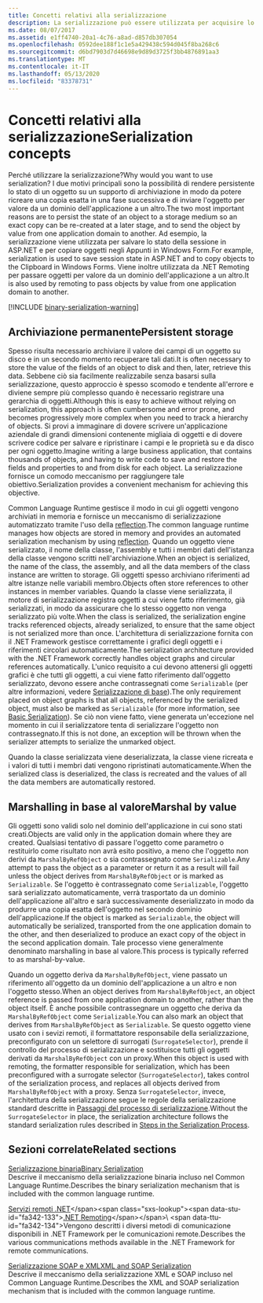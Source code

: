 ```yaml
---
title: Concetti relativi alla serializzazione
description: La serializzazione può essere utilizzata per acquisire lo stato di un oggetto in modo che sia possibile creare una copia o inviare un oggetto per valore da un dominio dell'applicazione a un altro.
ms.date: 08/07/2017
ms.assetid: e1ff4740-20a1-4c76-a8ad-d857db307054
ms.openlocfilehash: 0592dee188f1c1e5a429438c594d045f8ba268c6
ms.sourcegitcommit: d6bd7903d7d46698e9d89d3725f3bb4876891aa3
ms.translationtype: MT
ms.contentlocale: it-IT
ms.lasthandoff: 05/13/2020
ms.locfileid: "83378731"
---
```

# <a name="serialization-concepts"></a><span data-ttu-id="fa342-103">Concetti relativi alla serializzazione</span><span class="sxs-lookup"><span data-stu-id="fa342-103">Serialization concepts</span></span>
<span data-ttu-id="fa342-104">Perché utilizzare la serializzazione?</span><span class="sxs-lookup"><span data-stu-id="fa342-104">Why would you want to use serialization?</span></span> <span data-ttu-id="fa342-105">I due motivi principali sono la possibilità di rendere persistente lo stato di un oggetto su un supporto di archiviazione in modo da potere ricreare una copia esatta in una fase successiva e di inviare l'oggetto per valore da un dominio dell'applicazione a un altro.</span><span class="sxs-lookup"><span data-stu-id="fa342-105">The two most important reasons are to persist the state of an object to a storage medium so an exact copy can be re-created at a later stage, and to send the object by value from one application domain to another.</span></span> <span data-ttu-id="fa342-106">Ad esempio, la serializzazione viene utilizzata per salvare lo stato della sessione in ASP.NET e per copiare oggetti negli Appunti in Windows Form.</span><span class="sxs-lookup"><span data-stu-id="fa342-106">For example, serialization is used to save session state in ASP.NET and to copy objects to the Clipboard in Windows Forms.</span></span> <span data-ttu-id="fa342-107">Viene inoltre utilizzata da .NET Remoting per passare oggetti per valore da un dominio dell'applicazione a un altro.</span><span class="sxs-lookup"><span data-stu-id="fa342-107">It is also used by remoting to pass objects by value from one application domain to another.</span></span>

[!INCLUDE [binary-serialization-warning](../../../includes/binary-serialization-warning.md)]

## <a name="persistent-storage"></a><span data-ttu-id="fa342-108">Archiviazione permanente</span><span class="sxs-lookup"><span data-stu-id="fa342-108">Persistent storage</span></span>
<span data-ttu-id="fa342-109">Spesso risulta necessario archiviare il valore dei campi di un oggetto su disco e in un secondo momento recuperare tali dati.</span><span class="sxs-lookup"><span data-stu-id="fa342-109">It is often necessary to store the value of the fields of an object to disk and then, later, retrieve this data.</span></span> <span data-ttu-id="fa342-110">Sebbene ciò sia facilmente realizzabile senza basarsi sulla serializzazione, questo approccio è spesso scomodo e tendente all'errore e diviene sempre più complesso quando è necessario registrare una gerarchia di oggetti.</span><span class="sxs-lookup"><span data-stu-id="fa342-110">Although this is easy to achieve without relying on serialization, this approach is often cumbersome and error prone, and becomes progressively more complex when you need to track a hierarchy of objects.</span></span> <span data-ttu-id="fa342-111">Si provi a immaginare di dovere scrivere un'applicazione aziendale di grandi dimensioni contenente migliaia di oggetti e di dovere scrivere codice per salvare e ripristinare i campi e le proprietà su e da disco per ogni oggetto.</span><span class="sxs-lookup"><span data-stu-id="fa342-111">Imagine writing a large business application, that contains thousands of objects, and having to write code to save and restore the fields and properties to and from disk for each object.</span></span> <span data-ttu-id="fa342-112">La serializzazione fornisce un comodo meccanismo per raggiungere tale obiettivo.</span><span class="sxs-lookup"><span data-stu-id="fa342-112">Serialization provides a convenient mechanism for achieving this objective.</span></span>

<span data-ttu-id="fa342-113">Common Language Runtime gestisce il modo in cui gli oggetti vengono archiviati in memoria e fornisce un meccanismo di serializzazione automatizzato tramite l'uso della [reflection](../../../docs/framework/reflection-and-codedom/reflection.md).</span><span class="sxs-lookup"><span data-stu-id="fa342-113">The common language runtime manages how objects are stored in memory and provides an automated serialization mechanism by using [reflection](../../../docs/framework/reflection-and-codedom/reflection.md).</span></span> <span data-ttu-id="fa342-114">Quando un oggetto viene serializzato, il nome della classe, l'assembly e tutti i membri dati dell'istanza della classe vengono scritti nell'archiviazione.</span><span class="sxs-lookup"><span data-stu-id="fa342-114">When an object is serialized, the name of the class, the assembly, and all the data members of the class instance are written to storage.</span></span> <span data-ttu-id="fa342-115">Gli oggetti spesso archiviano riferimenti ad altre istanze nelle variabili membro.</span><span class="sxs-lookup"><span data-stu-id="fa342-115">Objects often store references to other instances in member variables.</span></span> <span data-ttu-id="fa342-116">Quando la classe viene serializzata, il motore di serializzazione registra oggetti a cui viene fatto riferimento, già serializzati, in modo da assicurare che lo stesso oggetto non venga serializzato più volte.</span><span class="sxs-lookup"><span data-stu-id="fa342-116">When the class is serialized, the serialization engine tracks referenced objects, already serialized, to ensure that the same object is not serialized more than once.</span></span> <span data-ttu-id="fa342-117">L'architettura di serializzazione fornita con il .NET Framework gestisce correttamente i grafici degli oggetti e i riferimenti circolari automaticamente.</span><span class="sxs-lookup"><span data-stu-id="fa342-117">The serialization architecture provided with the .NET Framework correctly handles object graphs and circular references automatically.</span></span> <span data-ttu-id="fa342-118">L'unico requisito a cui devono attenersi gli oggetti grafici è che tutti gli oggetti, a cui viene fatto riferimento dall'oggetto serializzato, devono essere anche contrassegnati come `Serializable` (per altre informazioni, vedere [Serializzazione di base](basic-serialization.md)).</span><span class="sxs-lookup"><span data-stu-id="fa342-118">The only requirement placed on object graphs is that all objects, referenced by the serialized object, must also be marked as `Serializable` (for more information, see [Basic Serialization](basic-serialization.md)).</span></span> <span data-ttu-id="fa342-119">Se ciò non viene fatto, viene generata un'eccezione nel momento in cui il serializzatore tenta di serializzare l'oggetto non contrassegnato.</span><span class="sxs-lookup"><span data-stu-id="fa342-119">If this is not done, an exception will be thrown when the serializer attempts to serialize the unmarked object.</span></span>

<span data-ttu-id="fa342-120">Quando la classe serializzata viene deserializzata, la classe viene ricreata e i valori di tutti i membri dati vengono ripristinati automaticamente.</span><span class="sxs-lookup"><span data-stu-id="fa342-120">When the serialized class is deserialized, the class is recreated and the values of all the data members are automatically restored.</span></span>

## <a name="marshal-by-value"></a><span data-ttu-id="fa342-121">Marshalling in base al valore</span><span class="sxs-lookup"><span data-stu-id="fa342-121">Marshal by value</span></span>
<span data-ttu-id="fa342-122">Gli oggetti sono validi solo nel dominio dell'applicazione in cui sono stati creati.</span><span class="sxs-lookup"><span data-stu-id="fa342-122">Objects are valid only in the application domain where they are created.</span></span> <span data-ttu-id="fa342-123">Qualsiasi tentativo di passare l'oggetto come parametro o restituirlo come risultato non avrà esito positivo, a meno che l'oggetto non derivi da `MarshalByRefObject` o sia contrassegnato come `Serializable`.</span><span class="sxs-lookup"><span data-stu-id="fa342-123">Any attempt to pass the object as a parameter or return it as a result will fail unless the object derives from `MarshalByRefObject` or is marked as `Serializable`.</span></span> <span data-ttu-id="fa342-124">Se l'oggetto è contrassegnato come `Serializable`, l'oggetto sarà serializzato automaticamente, verrà trasportato da un dominio dell'applicazione all'altro e sarà successivamente deserializzato in modo da produrre una copia esatta dell'oggetto nel secondo dominio dell'applicazione.</span><span class="sxs-lookup"><span data-stu-id="fa342-124">If the object is marked as `Serializable`, the object will automatically be serialized, transported from the one application domain to the other, and then deserialized to produce an exact copy of the object in the second application domain.</span></span> <span data-ttu-id="fa342-125">Tale processo viene generalmente denominato marshalling in base al valore.</span><span class="sxs-lookup"><span data-stu-id="fa342-125">This process is typically referred to as marshal-by-value.</span></span>

<span data-ttu-id="fa342-126">Quando un oggetto deriva da `MarshalByRefObject`, viene passato un riferimento all'oggetto da un dominio dell'applicazione a un altro e non l'oggetto stesso.</span><span class="sxs-lookup"><span data-stu-id="fa342-126">When an object derives from `MarshalByRefObject`, an object reference is passed from one application domain to another, rather than the object itself.</span></span> <span data-ttu-id="fa342-127">È anche possibile contrassegnare un oggetto che deriva da `MarshalByRefObject` come `Serializable`.</span><span class="sxs-lookup"><span data-stu-id="fa342-127">You can also mark an object that derives from `MarshalByRefObject` as `Serializable`.</span></span> <span data-ttu-id="fa342-128">Se questo oggetto viene usato con i sevizi remoti, il formattatore responsabile della serializzazione, preconfigurato con un selettore di surrogati (`SurrogateSelector`), prende il controllo del processo di serializzazione e sostituisce tutti gli oggetti derivati da `MarshalByRefObject` con un proxy.</span><span class="sxs-lookup"><span data-stu-id="fa342-128">When this object is used with remoting, the formatter responsible for serialization, which has been preconfigured with a surrogate selector (`SurrogateSelector`), takes control of the serialization process, and replaces all objects derived from `MarshalByRefObject` with a proxy.</span></span> <span data-ttu-id="fa342-129">Senza `SurrogateSelector`, invece, l'architettura della serializzazione segue le regole della serializzazione standard descritte in [Passaggi del processo di serializzazione](steps-in-the-serialization-process.md).</span><span class="sxs-lookup"><span data-stu-id="fa342-129">Without the `SurrogateSelector` in place, the serialization architecture follows the standard serialization rules described in [Steps in the Serialization Process](steps-in-the-serialization-process.md).</span></span>  

## <a name="related-sections"></a><span data-ttu-id="fa342-130">Sezioni correlate</span><span class="sxs-lookup"><span data-stu-id="fa342-130">Related sections</span></span>  
 [<span data-ttu-id="fa342-131">Serializzazione binaria</span><span class="sxs-lookup"><span data-stu-id="fa342-131">Binary Serialization</span></span>](../../../docs/standard/serialization/binary-serialization.md)  
 <span data-ttu-id="fa342-132">Descrive il meccanismo della serializzazione binaria incluso nel Common Language Runtime.</span><span class="sxs-lookup"><span data-stu-id="fa342-132">Describes the binary serialization mechanism that is included with the common language runtime.</span></span>  
  
 <span data-ttu-id="fa342-133">[Servizi remoti .NET](https://docs.microsoft.com/previous-versions/dotnet/netframework-4.0/72x4h507(v=vs.100))</span><span class="sxs-lookup"><span data-stu-id="fa342-133">[.NET Remoting](https://docs.microsoft.com/previous-versions/dotnet/netframework-4.0/72x4h507(v=vs.100))</span></span>\
 <span data-ttu-id="fa342-134">Vengono descritti i diversi metodi di comunicazione disponibili in .NET Framework per le comunicazioni remote.</span><span class="sxs-lookup"><span data-stu-id="fa342-134">Describes the various communications methods available in the .NET Framework for remote communications.</span></span>  
  
 [<span data-ttu-id="fa342-135">Serializzazione SOAP e XML</span><span class="sxs-lookup"><span data-stu-id="fa342-135">XML and SOAP Serialization</span></span>](../../../docs/standard/serialization/xml-and-soap-serialization.md)  
 <span data-ttu-id="fa342-136">Descrive il meccanismo della serializzazione XML e SOAP incluso nel Common Language Runtime.</span><span class="sxs-lookup"><span data-stu-id="fa342-136">Describes the XML and SOAP serialization mechanism that is included with the common language runtime.</span></span>
